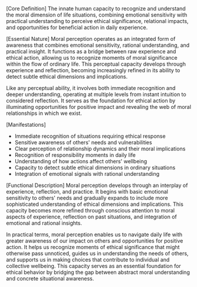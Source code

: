 [Core Definition]
The innate human capacity to recognize and understand the moral dimension of life situations, combining emotional sensitivity with practical understanding to perceive ethical significance, relational impacts, and opportunities for beneficial action in daily experience.

[Essential Nature]
Moral perception operates as an integrated form of awareness that combines emotional sensitivity, rational understanding, and practical insight. It functions as a bridge between raw experience and ethical action, allowing us to recognize moments of moral significance within the flow of ordinary life. This perceptual capacity develops through experience and reflection, becoming increasingly refined in its ability to detect subtle ethical dimensions and implications.

Like any perceptual ability, it involves both immediate recognition and deeper understanding, operating at multiple levels from instant intuition to considered reflection. It serves as the foundation for ethical action by illuminating opportunities for positive impact and revealing the web of moral relationships in which we exist.

[Manifestations]
- Immediate recognition of situations requiring ethical response
- Sensitive awareness of others' needs and vulnerabilities
- Clear perception of relationship dynamics and their moral implications
- Recognition of responsibility moments in daily life
- Understanding of how actions affect others' wellbeing
- Capacity to detect subtle ethical dimensions in ordinary situations
- Integration of emotional signals with rational understanding

[Functional Description]
Moral perception develops through an interplay of experience, reflection, and practice. It begins with basic emotional sensitivity to others' needs and gradually expands to include more sophisticated understanding of ethical dimensions and implications. This capacity becomes more refined through conscious attention to moral aspects of experience, reflection on past situations, and integration of emotional and rational insights.

In practical terms, moral perception enables us to navigate daily life with greater awareness of our impact on others and opportunities for positive action. It helps us recognize moments of ethical significance that might otherwise pass unnoticed, guides us in understanding the needs of others, and supports us in making choices that contribute to individual and collective wellbeing. This capacity serves as an essential foundation for ethical behavior by bridging the gap between abstract moral understanding and concrete situational awareness.